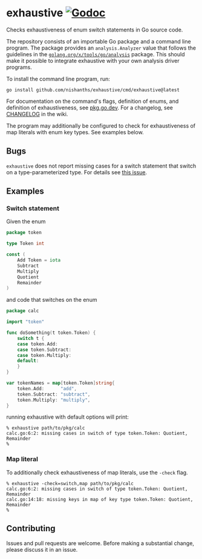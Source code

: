 # exhaustive [![Godoc][godoc-svg]][repo]

Checks exhaustiveness of enum switch statements in Go source code.

The repository consists of an importable Go package and a command line
program. The package provides an `analysis.Analyzer` value that follows
the guidelines in the [`golang.org/x/tools/go/analysis`][xanalysis]
package. This should make it possible to integrate exhaustive with your
own analysis driver programs.

To install the command line program, run:

```
go install github.com/nishanths/exhaustive/cmd/exhaustive@latest
```

For documentation on the command's flags, definition of enums, and
definition of exhaustiveness, see [pkg.go.dev][godoc]. For a changelog,
see [CHANGELOG][changelog] in the wiki.

The program may additionally be configured to check for exhaustiveness
of map literals with enum key types. See examples below.

## Bugs

`exhaustive` does not report missing cases for a switch statement that
switch on a type-parameterized type. For details see [this
issue][issue-typeparam].

## Examples

### Switch statement

Given the enum

```go
package token

type Token int

const (
	Add Token = iota
	Subtract
	Multiply
	Quotient
	Remainder
)
```

and code that switches on the enum

```go
package calc

import "token"

func doSomething(t token.Token) {
	switch t {
	case token.Add:
	case token.Subtract:
	case token.Multiply:
	default:
	}
}

var tokenNames = map[token.Token]string{
	token.Add:      "add",
	token.Subtract: "subtract",
	token.Multiply: "multiply",
}
```

running exhaustive with default options will print:

```
% exhaustive path/to/pkg/calc
calc.go:6:2: missing cases in switch of type token.Token: Quotient, Remainder
%
```

### Map literal

To additionally check exhaustiveness of map literals, use the `-check`
flag.

```
% exhaustive -check=switch,map path/to/pkg/calc
calc.go:6:2: missing cases in switch of type token.Token: Quotient, Remainder
calc.go:14:18: missing keys in map of key type token.Token: Quotient, Remainder
%
```

## Contributing

Issues and pull requests are welcome. Before making a substantial
change, please discuss it in an issue.

[repo]: https://pkg.go.dev/github.com/nishanths/exhaustive
[godoc-svg]: https://pkg.go.dev/github.com/nishanths/exhaustive?status.svg
[godoc]: https://pkg.go.dev/github.com/nishanths/exhaustive
[xanalysis]: https://pkg.go.dev/golang.org/x/tools/go/analysis
[changelog]: https://github.com/nishanths/exhaustive/wiki/CHANGELOG
[issue-typeparam]: https://github.com/nishanths/exhaustive/issues/31
